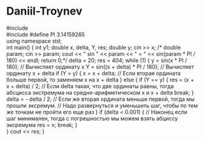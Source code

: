 # Daniil-Troynev
#include <iostream>                                   
#include <cmath> 
#define PI 3.14159265                                   
using namespace std;                              
int main()
{
	int y1;
	double x, delta, Y, res;
	double y;
	cin >> x;
/*	double param;
	cin >> param;
	cout << " sin " << param << " = " << sin(param * PI / 180) << endl;
	return 0;*/
	delta = 20;
	res = 404;
	while (1) {
		y = sin(x * PI / 180);                 // Вычисляет ординату x
		Y = sin((x + delta) * PI / 180);	   // Вычисляет ординату x + delta
		if (Y > y) {
			x = x + delta; 					   // Если вторая ордината больше первой, то заменяем x на x + delta
		} else {
			if (Y == y) {
				res = (x + x + delta) / 2;	   // Если delta такая, что две ординаты равны, тогда абсцисса экстремума на средне-арифметическом x и x + delta
				break;
			}
			delta = - delta / 2;			   // Eсли же вторая ордината меньше первой, тогда мы прошли эксремум.
											   // Надо развернуться и уменьшить шаг, чтобы по тем же точкам не пройти его еще раз
		}
		if (delta < 0.001) {				   // Наконец если шаг минимален, тогда с погрешностью мы можем взять абциссу эксремума
			res = x;
			break;
		}	
	}
	cout << res;
}
